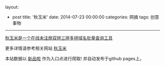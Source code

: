 layout: 
  - post 
title: '秋玉米' 
date: 2014-07-23 00:00:00 
categories: 网摘 
tags: 创意事物 
---

<a href="http://xinpinla.com/product/69" title="查看产品详情">
								秋玉米是一个在线未注册双拼三拼多拼域名批量查询工具							</a>  

更多详情请参考相关网站 [秋玉米](http://www.qiuyumi.org)  

本站数据以 [新品啦](http://xinpinla.com/) 作为入口点进行爬取! 并自动发布于github pages上。  
